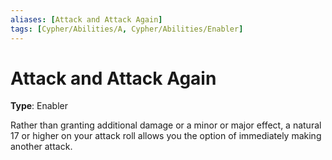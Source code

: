 ```yaml
---
aliases: [Attack and Attack Again]
tags: [Cypher/Abilities/A, Cypher/Abilities/Enabler]
---
```


# Attack and Attack Again

**Type**: Enabler

Rather than granting additional damage or a minor or major effect, a natural 17 or higher on your attack roll allows you the option of immediately making another attack.
